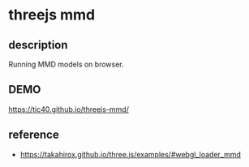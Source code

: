 # threejs mmd

## description
Running MMD models on browser.

## DEMO
https://tic40.github.io/threejs-mmd/

## reference
- https://takahirox.github.io/three.js/examples/#webgl_loader_mmd
